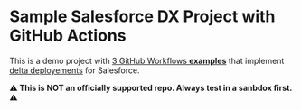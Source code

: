 # Sample Salesforce DX Project with GitHub Actions

This is a demo project with [3 GitHub Workflows **examples**](https://github.com/mehdisfdc/sfdx-GitHub-actions/tree/main/.github/workflows) that implement [delta deployements](https://github.com/scolladon/sfdx-git-delta) for Salesforce.

**⚠️ This is NOT an officially supported repo. Always test in a sanbdox first. ⚠️**
